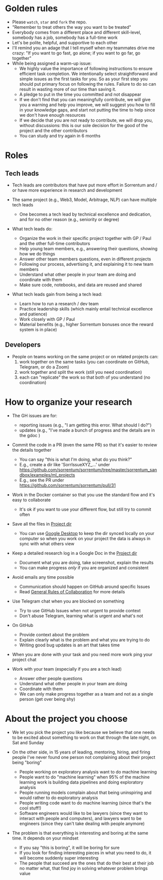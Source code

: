# Golden rules

- Please `watch`, `star` and `fork` the repo.
- "Remember to treat others the way you want to be treated"
- Everybody comes from a different place and different skill-level, somebody has
  a job, somebody has a full-time work
- Let's be polite, helpful, and supportive to each other
- I'll remind you an adage that I tell myself when my teammates drive me crazy:
  "If you want to go fast, go alone; if you want to go far, go together"
- While being assigned a warm-up issue:
  - We highly value the importance of following instructions to ensure efficient
    task completion. We intentionally select straightforward and simple issues
    as the first tasks for you. So as your first step you should put primary
    focus on following the rules. Failure to do so can result in wasting more of
    our time than saving it.
  - A pledge to put in the time you committed and not disappear
  - If we don't find that you can meaningfully contribute, we will give you a
    warning and help you improve, we will suggest you how to fill in your
    knowledge gaps, and start not putting the time to help since we don't have
    enough resources
  - If we decide that you are not ready to contribute, we will drop you, without
    discussions: this is our sole decision for the good of the project and the
    other contributors
  - You can study and try again in 6 months

# Roles

## Tech leads

- Tech leads are contributors that have put more effort in Sorrentum and / or
  have more experience in research and development

- The same project (e.g., Web3, Model, Arbitrage, NLP) can have multiple tech
  leads

  - One becomes a tech lead by technical excellence and dedication, and for no
    other reason (e.g., seniority or degree)

- What tech leads do:

  - Organize the work in their specific project together with GP / Paul and the
    other full-time contributors
  - Help young team members, e.g., answering their questions, showing how we do
    things
  - Answer other team members questions, even in different projects
  - Following our process, advertising it, and explaining it to new team members
  - Understand what other people in your team are doing and coordinate with them
  - Make sure code, notebooks, and data are reused and shared

- What tech leads gain from being a tech lead:
  - Learn how to run a research / dev team
  - Practice leadership skills (which mainly entail technical excellence and
    patience)
  - Work closely with GP / Paul
  - Material benefits (e.g., higher Sorrentum bonuses once the reward system is
    in place)

## Developers

- People on teams working on the same project or on related projects can:
  1. work together on the same tasks (you can coordinate on GitHub, Telegram, or
     do a Zoom)
  2. work together and split the work (still you need coordination)
  3. each can "replicate" the work so that both of you understand (no
     coordination)

# How to organize your research

- The GH issues are for:

  - reporting issues (e.g., "I am getting this error. What should I do?")
  - updates (e.g., "I've made a bunch of progress and the details are in the
    gdoc <link>)

- Commit the code in a PR (even the same PR) so that it's easier to review the
  details together

  - You can say "this is what I'm doing, what do you think?"
  - E.g., create a dir like 'SorrIssueXYZ\_...' under
    https://github.com/sorrentum/sorrentum/tree/master/sorrentum_sandbox/examples/ml_projects
  - E.g., see the PR under https://github.com/sorrentum/sorrentum/pull/31

- Work in the Docker container so that you use the standard flow and it's easy
  to collaborate

  - It's ok if you want to use your different flow, but still try to commit
    often

- Save all the files in
  [Project dir](https://drive.google.com/drive/u/0/folders/1eKj6u_cbQM0ZLZ4wRJ6xPM1oqIKwusUo)

  - You can use [Google Desktop](https://www.google.com/drive/download/) to keep
    the dir synced locally on your computer so when you work on your project the
    data is always in sync with what others view

- Keep a detailed research log in a Google Doc in the
  [Project dir](https://drive.google.com/drive/u/0/folders/1eKj6u_cbQM0ZLZ4wRJ6xPM1oqIKwusUo)

  - Document what you are doing, take screenshot, explain the results
  - You can make progress _only_ if you are organized and consistent

- Avoid emails any time possible

  - Communication should happen on GitHub around specific Issues
  - Read [General Rules of Collaboration](General_rules_of_collaboration.md) for
    more details

- Use Telegram chat when you are blocked on something

  - Try to use GitHub Issues when not urgent to provide context
  - Don't abuse Telegram, learning what is urgent and what's not

- On GitHub

  - Provide context about the problem
  - Explain clearly what is the problem and what you are trying to do
  - Writing good bug updates is an art that takes time

- When you are done with your task and you need more work ping your project chat

- Work with your team (especially if you are a tech lead)
  - Answer other people questions
  - Understand what other people in your team are doing
  - Coordinate with them
  - We can only make progress together as a team and not as a single person (get
    over being shy)

# About the project you choose

- We let you pick the project you like because we believe that one needs to be
  excited about something to work on that through the late night, on Sat and
  Sunday
- On the other side, in 15 years of leading, mentoring, hiring, and firing
  people I've never found one person not complaining about their project being
  "boring"

  - People working on exploratory analysis want to do machine learning
  - People want to do "machine learning" when 95% of the machine learning work
    is building data pipelines and doing exploratory analysis
  - People running models complain about that being uninspiring and would rather
    to do exploratory analysis
  - People writing code want to do machine learning (since that's the cool
    stuff!)
  - Software engineers would like to be lawyers (since they want to interact
    with people and computers), and lawyers want to be engineers (since they
    can't take dealing with people anymore)

- The problem is that everything is interesting and boring at the same time. It
  depends on your mindset
  - If you say "this is boring", it will be boring for sure
  - If you look for finding interesting pieces in what you need to do, it will
    become suddenly super interesting
  - The people that succeed are the ones that do their best at their job no
    matter what, that find joy in solving whatever problem brings value
